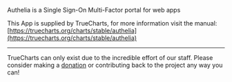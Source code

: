 Authelia is a Single Sign-On Multi-Factor portal for web apps

This App is supplied by TrueCharts, for more information visit the manual: [https://truecharts.org/charts/stable/authelia](https://truecharts.org/charts/stable/authelia)

---

TrueCharts can only exist due to the incredible effort of our staff.
Please consider making a [donation](https://truecharts.org/sponsor) or contributing back to the project any way you can!
